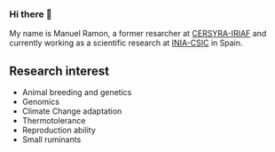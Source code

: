 ### Hi there 👋

My name is Manuel Ramon, a former resarcher at [CERSYRA-IRIAF](https://iriaf.castillalamancha.es) and currently working as a scientific research at [INIA-CSIC](https://www.inia.es/Pages/Home.aspx#) in Spain.

## Research interest
* Animal breeding and genetics
* Genomics
* Climate Change adaptation
* Thermotolerance
* Reproduction ability
* Small ruminants



<!--
**manuramon/manuramon** is a ✨ _special_ ✨ repository because its `README.md` (this file) appears on your GitHub profile.

Here are some ideas to get you started:

- 🔭 I’m currently working on ...
- 🌱 I’m currently learning ...
- 👯 I’m looking to collaborate on ...
- 🤔 I’m looking for help with ...
- 💬 Ask me about ...
- 📫 How to reach me: ...
- 😄 Pronouns: ...
- ⚡ Fun fact: ...
-->
